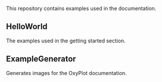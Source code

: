This repository contains examples used in the documentation.

## HelloWorld

The examples used in the getting started section.

## ExampleGenerator

Generates images for the OxyPlot documentation.